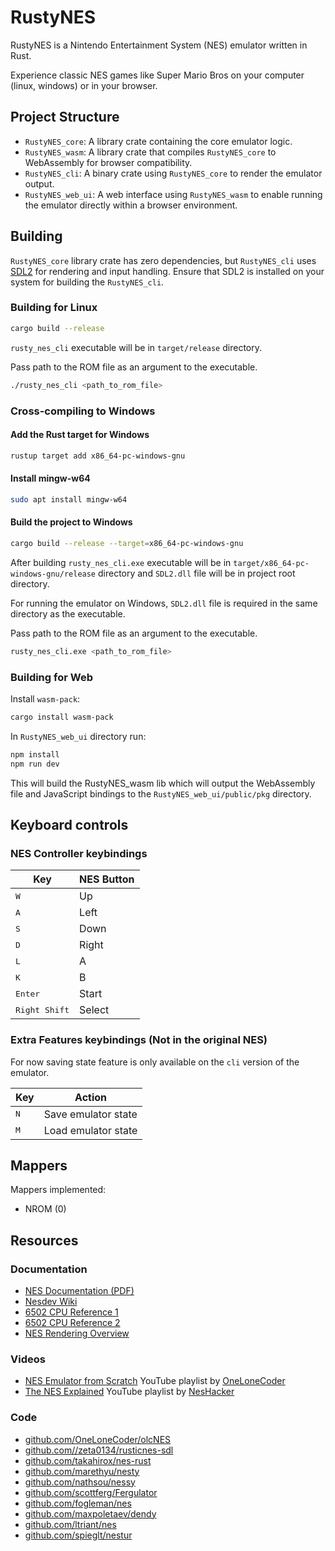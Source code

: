 # RustyNES

RustyNES is a Nintendo Entertainment System (NES) emulator written in Rust.

Experience classic NES games like Super Mario Bros on your computer (linux, windows) or in your browser.

## Project Structure

- `RustyNES_core`: A library crate containing the core emulator logic.
- `RustyNES_wasm`: A library crate that compiles `RustyNES_core` to WebAssembly for browser compatibility.
- `RustyNES_cli`: A binary crate using `RustyNES_core` to render the emulator output.
- `RustyNES_web_ui`: A web interface using `RustyNES_wasm` to enable running the emulator directly within a browser environment.

## Building

`RustyNES_core` library crate has zero dependencies, but `RustyNES_cli` uses [SDL2](https://www.libsdl.org/) for rendering and input handling.
Ensure that SDL2 is installed on your system for building the `RustyNES_cli`.

### Building for Linux

```bash
cargo build --release
```

`rusty_nes_cli` executable will be in `target/release` directory.

Pass path to the ROM file as an argument to the executable.

```bash
./rusty_nes_cli <path_to_rom_file>
```

### Cross-compiling to Windows

#### Add the Rust target for Windows

```bash
rustup target add x86_64-pc-windows-gnu
```

#### Install mingw-w64

```bash
sudo apt install mingw-w64
```

#### Build the project to Windows

```bash
cargo build --release --target=x86_64-pc-windows-gnu
```

After building `rusty_nes_cli.exe` executable will be in `target/x86_64-pc-windows-gnu/release` directory
and `SDL2.dll` file will be in project root directory.

For running the emulator on Windows, `SDL2.dll` file is required in the same directory as the executable.

Pass path to the ROM file as an argument to the executable.

```bash
rusty_nes_cli.exe <path_to_rom_file>
```

### Building for Web

Install `wasm-pack`:

```bash
cargo install wasm-pack
```

In `RustyNES_web_ui` directory run:

```bash
npm install
npm run dev
```

This will build the RustyNES_wasm lib which will output the WebAssembly file and JavaScript bindings to the `RustyNES_web_ui/public/pkg` directory.

## Keyboard controls

### NES Controller keybindings

| Key                    | NES Button |
| ---------------------- | ---------- |
| <kbd>W</kbd>           | Up         |
| <kbd>A</kbd>           | Left       |
| <kbd>S</kbd>           | Down       |
| <kbd>D</kbd>           | Right      |
| <kbd>L</kbd>           | A          |
| <kbd>K</kbd>           | B          |
| <kbd>Enter</kbd>       | Start      |
| <kbd>Right Shift</kbd> | Select     |

### Extra Features keybindings (Not in the original NES)

For now saving state feature is only available on the `cli` version of the emulator.

| Key          | Action              |
| ------------ | ------------------- |
| <kbd>N</kbd> | Save emulator state |
| <kbd>M</kbd> | Load emulator state |

## Mappers

Mappers implemented:

- NROM (0)

## Resources

### Documentation

- [NES Documentation (PDF)](http://nesdev.com/NESDoc.pdf)
- [Nesdev Wiki](https://www.nesdev.org/wiki/Nesdev_Wiki)
- [6502 CPU Reference 1](https://www.c64os.com/post/?p=39)
- [6502 CPU Reference 2](https://www.masswerk.at/6502/6502_instruction_set.html)
- [NES Rendering Overview](https://austinmorlan.com/posts/nes_rendering_overview/)

### Videos

- [NES Emulator from Scratch] YouTube playlist by [OneLoneCoder]
- [The NES Explained] YouTube playlist by [NesHacker]

[NES Emulator from Scratch]: https://www.youtube.com/playlist?list=PLrOv9FMX8xJHqMvSGB_9G9nZZ_4IgteYf
[The NES Explained]: https://www.youtube.com/playlist?list=PLrOv9FMX8xJHqMvSGB_9G9nZZ_4IgteYf
[OneLoneCoder]: https://www.youtube.com/@javidx9
[NesHacker]: https://www.youtube.com/@NesHacker

### Code

- [github.com/OneLoneCoder/olcNES](https://github.com/OneLoneCoder/olcNES)
- [github.com//zeta0134/rusticnes-sdl](https://github.com/zeta0134/rusticnes-sdl)
- [github.com/takahirox/nes-rust](https://github.com/takahirox/nes-rust)
- [github.com/marethyu/nesty](https://github.com/marethyu/nesty)
- [github.com/nathsou/nessy](https://github.com/nathsou/nessy)
- [github.com/scottferg/Fergulator](https://github.com/scottferg/Fergulator/)
- [github.com/fogleman/nes](https://github.com/fogleman/nes)
- [github.com/maxpoletaev/dendy](https://github.com/maxpoletaev/dendy/)
- [github.com/ltriant/nes](https://github.com/ltriant/nes)
- [github.com/spieglt/nestur](https://github.com/spieglt/nestur)
